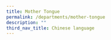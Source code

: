 ```yaml
---
title: Mother Tongue
permalink: /departments/mother-tongue
description: ""
third_nav_title: Chinese language
---
```


